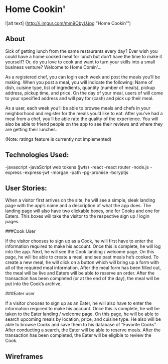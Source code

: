 # Home Cookin'

![alt text] (http://i.imgur.com/mm9ObyU.jpg "Home Cookin'")

## About

Sick of getting lunch from the same restaurants every day? Ever wish you could have a home cooked meal for lunch but don’t have the time to make it yourself? Or, do you love to cook and want to turn your skills into a small business venture? Welcome to Home Comin'...

As a registered chef, you can login each week and post the meals you’ll be making. When you post a meal, you will indicate the following: Name of dish, cuisine type, list of ingredients, quantity (number of meals), pickup address, pickup time, and price. On the day of your meal, users of will come to your specified address and will pay for (cash) and pick up their meal.

As a user, each week you’ll be able to browse meals and chefs in your neighborhood and register for the meals you’d like to eat. After you’ve had a meal from a chef, you’ll be able rate the quality of the experience. You will also be able to friend people on the app to see their reviews and where they are getting their lunches.

(Note: ratings feature is currently not implemented)

## Technologies Used:

-javascript
-javaScript web tokens (jwts)
-react
-react router
-node.js
-express
-express-jwt
-morgan
-path
-pg-promise
-bcryptjs

## User Stories:

When a visitor first arrives on the site, he will see a simple, sleek landing page with the app’s name and a description of what the app does. The landing page will also have two clickable boxes, one for Cooks and one for Eaters. This boxes will take the visitor to the respective sign up / login pages.

###Cook User

If the visitor chooses to sign up as a Cook, he will first have to enter the information required to make his account. Once this is complete, he will log into the app. Next, he will see the Cook landing / welcome page. On this page, he will be able to create a meal, and see past meals he’s cooked. To create a new meal, he will click on a button which will bring up a form with all of the required meal information. After the meal form has been filled out, the meal will be live and Eaters will be able to reserve an order. After the transaction has been completed (or at the end of the day), the meal will be put into the Cook’s archive.

###Eater user

If a visitor chooses to sign up as an Eater, he will also have to enter the information required to make his account. Once this is complete, he will be taken to the Eater landing / welcome page. On this page, he will be able to search upcoming meals by location, price, and cuisine type. He also will be able to browse Cooks and save them to his database of “Favorite Cooks”. After conducting a search, the Eater will be able to reserve meals. After the transaction has been completed, the Eater will be eligible to review the Cook.

## Wireframes


